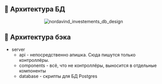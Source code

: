 ## :floppy_disk: Архитектура БД

<div align="center">

![nordavind_investements_db_design](https://user-images.githubusercontent.com/86602542/230556147-b1c89235-d235-49d0-a295-65da74a8540c.svg)

</div>

## :game_die: Архитектура бэка
- server
  - api - непосредственно апишка. Сюда пишутся только контроллёры.
  - components - всё, что не контроллёры, выносится в отдельные компоненты
  - database - скрипты для БД Postgres
